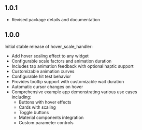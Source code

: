 ## 1.0.1

- Revised package details and documentation

## 1.0.0

Initial stable release of hover_scale_handler:

- Add hover scaling effect to any widget
- Configurable scale factors and animation duration
- Includes tap animation feedback with optional haptic support
- Customizable animation curves
- Configurable hit test behavior
- Provides tooltip support with customizable wait duration
- Automatic cursor changes on hover
- Comprehensive example app demonstrating various use cases including:
  - Buttons with hover effects
  - Cards with scaling
  - Toggle buttons
  - Material components integration
  - Custom parameter controls
